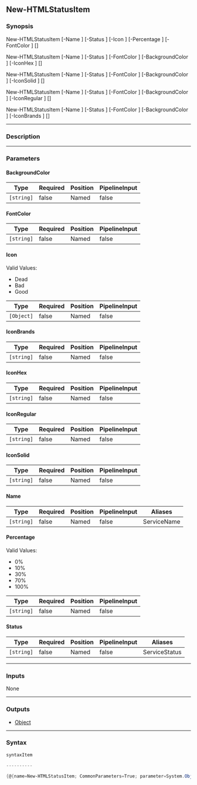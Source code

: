 New-HTMLStatusItem
------------------




### Synopsis

New-HTMLStatusItem [-Name <string>] [-Status <string>] [-Icon <Object>] [-Percentage <string>] [-FontColor <string>] [<CommonParameters>]

New-HTMLStatusItem [-Name <string>] [-Status <string>] [-FontColor <string>] [-BackgroundColor <string>] [-IconHex <string>] [<CommonParameters>]

New-HTMLStatusItem [-Name <string>] [-Status <string>] [-FontColor <string>] [-BackgroundColor <string>] [-IconSolid <string>] [<CommonParameters>]

New-HTMLStatusItem [-Name <string>] [-Status <string>] [-FontColor <string>] [-BackgroundColor <string>] [-IconRegular <string>] [<CommonParameters>]

New-HTMLStatusItem [-Name <string>] [-Status <string>] [-FontColor <string>] [-BackgroundColor <string>] [-IconBrands <string>] [<CommonParameters>]




---


### Description


---


### Parameters
#### **BackgroundColor**




|Type      |Required|Position|PipelineInput|
|----------|--------|--------|-------------|
|`[string]`|false   |Named   |false        |



#### **FontColor**




|Type      |Required|Position|PipelineInput|
|----------|--------|--------|-------------|
|`[string]`|false   |Named   |false        |



#### **Icon**

Valid Values:

* Dead
* Bad
* Good






|Type      |Required|Position|PipelineInput|
|----------|--------|--------|-------------|
|`[Object]`|false   |Named   |false        |



#### **IconBrands**




|Type      |Required|Position|PipelineInput|
|----------|--------|--------|-------------|
|`[string]`|false   |Named   |false        |



#### **IconHex**




|Type      |Required|Position|PipelineInput|
|----------|--------|--------|-------------|
|`[string]`|false   |Named   |false        |



#### **IconRegular**




|Type      |Required|Position|PipelineInput|
|----------|--------|--------|-------------|
|`[string]`|false   |Named   |false        |



#### **IconSolid**




|Type      |Required|Position|PipelineInput|
|----------|--------|--------|-------------|
|`[string]`|false   |Named   |false        |



#### **Name**




|Type      |Required|Position|PipelineInput|Aliases    |
|----------|--------|--------|-------------|-----------|
|`[string]`|false   |Named   |false        |ServiceName|



#### **Percentage**

Valid Values:

* 0%
* 10%
* 30%
* 70%
* 100%






|Type      |Required|Position|PipelineInput|
|----------|--------|--------|-------------|
|`[string]`|false   |Named   |false        |



#### **Status**




|Type      |Required|Position|PipelineInput|Aliases      |
|----------|--------|--------|-------------|-------------|
|`[string]`|false   |Named   |false        |ServiceStatus|





---


### Inputs
None




---


### Outputs
* [Object](https://learn.microsoft.com/en-us/dotnet/api/System.Object)






---


### Syntax
```PowerShell
syntaxItem
```
```PowerShell
----------
```
```PowerShell
{@{name=New-HTMLStatusItem; CommonParameters=True; parameter=System.Object[]}, @{name=New-HTMLStatusItem; CommonParameters=True; parameter=System.Object[]}, @{name=New-HTMLStatus…
```
